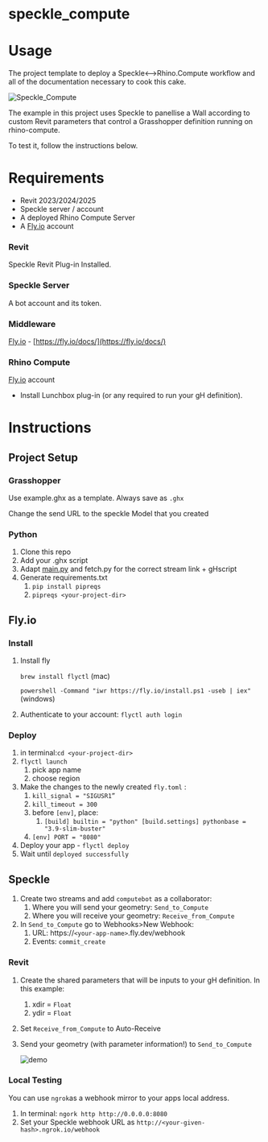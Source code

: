 # speckle_compute

# Usage

The project template to deploy a Speckle&lt;-->Rhino.Compute workflow and all of the documentation necessary to cook this cake.

![Speckle_Compute](https://user-images.githubusercontent.com/35776833/222210802-639334af-b3fc-4b46-a33a-c75026b484d3.jpg)

The example in this project uses Speckle to panellise a Wall according to custom Revit parameters that control a Grasshopper definition running on rhino-compute.

To test it, follow the instructions below.

# Requirements

- Revit 2023/2024/2025
- Speckle server / account
- A deployed Rhino Compute Server
- A [Fly.io](http://Fly.io) account

### Revit

Speckle Revit Plug-in Installed.

### Speckle Server

A bot account and its token.

### Middleware

[Fly.io](http://Fly.io) - [https://fly.io/docs/](https://fly.io/docs/)

### Rhino Compute

 [Fly.io](http://Fly.io) account

- Install Lunchbox plug-in (or any required to run your gH definition).

# Instructions

## Project Setup

### Grasshopper

Use example.ghx as a template. Always save as `.ghx`

Change the send URL to the speckle Model that you created 

### Python

1. Clone this repo
2. Add your .ghx script
3. Adapt [main.py](http://main.py) and fetch.py for the correct stream link + gHscript
4. Generate requirements.txt
   1. `pip install pipreqs`
   2. `pipreqs <your-project-dir>`

## Fly.io

### Install

1. Install fly

   `brew install flyctl` (mac)

   `powershell -Command "iwr https://fly.io/install.ps1 -useb | iex" `(windows)
2. Authenticate to your account: `flyctl auth login`

### Deploy

1. in terminal:`cd <your-project-dir>`
2. `flyctl launch`
   1. pick app name
   2. choose region
3. Make the changes to the newly created `fly.toml` :
   1. `kill_signal = "SIGUSR1”`
   2. `kill_timeout = 300`
   3. before `[env]`, place:
      1. `[build] builtin = "python" [build.settings] pythonbase = "3.9-slim-buster"`
   4. `[env] PORT = "8080"`
4. Deploy your app - `flyctl deploy`
5. Wait until `deployed successfully`

## Speckle

1. Create two streams and add `computebot` as a collaborator:
   1. Where you will send your geometry: `Send_to_Compute`
   2. Where you will receive your geometry: `Receive_from_Compute`
2. In `Send_to_Compute` go to Webhooks>New Webhook:
   1. URL: https://`<your-app-name>`.fly.dev/webhook
   2. Events: `commit_create`

### Revit

1. Create the shared parameters that will be inputs to your gH definition. In this example:

   1. xdir = `Float`
   2. ydir = `Float`
2. Set `Receive_from_Compute` to Auto-Receive
3. Send your geometry (with parameter information!) to `Send_to_Compute`

   ![demo](https://user-images.githubusercontent.com/35776833/222210661-c4601e7b-921e-478d-8bac-c7c85266d035.gif)

### Local Testing

You can use `ngrok`as a webhook mirror to your apps local address.

1. In terminal: `ngork http http://0.0.0.0:8080`
2. Set your Speckle webhook URL as `http://<your-given-hash>.ngrok.io/webhook`
